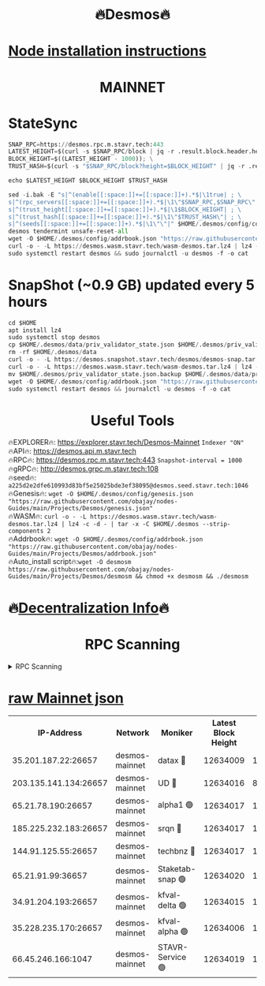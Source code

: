 <h1 align="center"> 🔥Desmos🔥</h1>

[Node installation instructions](https://github.com/obajay/nodes-Guides/tree/main/Projects/Desmos)
=
<h1 align="center"> MAINNET</h1>

# StateSync
```python
SNAP_RPC=https://desmos.rpc.m.stavr.tech:443
LATEST_HEIGHT=$(curl -s $SNAP_RPC/block | jq -r .result.block.header.height); \
BLOCK_HEIGHT=$((LATEST_HEIGHT - 1000)); \
TRUST_HASH=$(curl -s "$SNAP_RPC/block?height=$BLOCK_HEIGHT" | jq -r .result.block_id.hash)

echo $LATEST_HEIGHT $BLOCK_HEIGHT $TRUST_HASH

sed -i.bak -E "s|^(enable[[:space:]]+=[[:space:]]+).*$|\1true| ; \
s|^(rpc_servers[[:space:]]+=[[:space:]]+).*$|\1\"$SNAP_RPC,$SNAP_RPC\"| ; \
s|^(trust_height[[:space:]]+=[[:space:]]+).*$|\1$BLOCK_HEIGHT| ; \
s|^(trust_hash[[:space:]]+=[[:space:]]+).*$|\1\"$TRUST_HASH\"| ; \
s|^(seeds[[:space:]]+=[[:space:]]+).*$|\1\"\"|" $HOME/.desmos/config/config.toml
desmos tendermint unsafe-reset-all
wget -O $HOME/.desmos/config/addrbook.json "https://raw.githubusercontent.com/nodersteam/cosmos-adrbook/main/desmos/addrbook.json"
curl -o - -L https://desmos.wasm.stavr.tech/wasm-desmos.tar.lz4 | lz4 -c -d - | tar -x -C $HOME/.desmos --strip-components 2
sudo systemctl restart desmos && sudo journalctl -u desmos -f -o cat
```
# SnapShot (~0.9 GB) updated every 5 hours
```python
cd $HOME
apt install lz4
sudo systemctl stop desmos
cp $HOME/.desmos/data/priv_validator_state.json $HOME/.desmos/priv_validator_state.json.backup
rm -rf $HOME/.desmos/data
curl -o - -L https://desmos.snapshot.stavr.tech/desmos/desmos-snap.tar.lz4 | lz4 -c -d - | tar -x -C $HOME/.desmos --strip-components 2
curl -o - -L https://desmos.wasm.stavr.tech/wasm-desmos.tar.lz4 | lz4 -c -d - | tar -x -C $HOME/.desmos --strip-components 2
mv $HOME/.desmos/priv_validator_state.json.backup $HOME/.desmos/data/priv_validator_state.json
wget -O $HOME/.desmos/config/addrbook.json "https://raw.githubusercontent.com/obajay/nodes-Guides/main/Projects/Desmos/addrbook.json"
sudo systemctl restart desmos && journalctl -u desmos -f -o cat
```

 <h1 align="center"> Useful Tools</h1>

🔥EXPLORER🔥:     https://explorer.stavr.tech/Desmos-Mainnet        `Indexer "ON"` \
🔥API🔥:          https://desmos.api.m.stavr.tech \
🔥RPC🔥:          https://desmos.rpc.m.stavr.tech:443              `Snapshot-interval = 1000` \
🔥gRPC🔥:         http://desmos.grpc.m.stavr.tech:108 \
🔥seed🔥:      `a225d2e2dfe610993d83bf5e25025bde3ef38095@desmos.seed.stavr.tech:1046` \
🔥Genesis🔥:   `wget -O $HOME/.desmos/config/genesis.json "https://raw.githubusercontent.com/obajay/nodes-Guides/main/Projects/Desmos/genesis.json"` \
🔥WASM🔥:      `curl -o - -L https://desmos.wasm.stavr.tech/wasm-desmos.tar.lz4 | lz4 -c -d - | tar -x -C $HOME/.desmos --strip-components 2` \
🔥Addrbook🔥:  `wget -O $HOME/.desmos/config/addrbook.json "https://raw.githubusercontent.com/obajay/nodes-Guides/main/Projects/Desmos/addrbook.json"` \
🔥Auto_install script🔥:`wget -O desmosm https://raw.githubusercontent.com/obajay/nodes-Guides/main/Projects/Desmos/desmosm && chmod +x desmosm && ./desmosm`

🔥[Decentralization Info](https://github.com/obajay/StateSync-snapshots/tree/main/Projects/Desmos/Decentralization)🔥
=
<h1 align="center"> RPC Scanning</h1>

<details>
<summary>RPC Scanning</summary>

<h2 align="center"> We scan nodes in real time every 4 hours. And we provide the final result of RPC endpoints.
We cannot influence the operation of these nodes in any way. </h2>


```python
If Voting Power is higher than 0 --> then the Node is a validator of the network and may be subject to attack and be a potential threat to the chain.
```
```python
We marked such validators with a red symbol
```

</details>

[raw Mainnet json](https://rpc-check.desmosm.stavr.tech/desmosm/rpc-desmosm-result.json)
=


<table><tr><th>IP-Address</th><th>Network</th><th>Moniker</th><th>Latest Block Height</th><th>Earliest Block Height</th><th>Catching Up</th><th>Tx Index</th><th>Voting Power</th><th>Scan Time</th></tr><tr><td>35.201.187.22:26657</td><td>desmos-mainnet</td><td>datax 🔴</td><td>12634009</td><td>1</td><td>False</td><td>on</td><td>1983818</td><td>2024-02-26T10:06:03.313855366UTC</td></tr><tr><td>203.135.141.134:26657</td><td>desmos-mainnet</td><td>UD 🔴</td><td>12634016</td><td>8770001</td><td>False</td><td>on</td><td>998679</td><td>2024-02-26T10:06:39.552955272UTC</td></tr><tr><td>65.21.78.190:26657</td><td>desmos-mainnet</td><td>alpha1 🟢</td><td>12634017</td><td>11497401</td><td>False</td><td>on</td><td>0</td><td>2024-02-26T10:06:46.631908195UTC</td></tr><tr><td>185.225.232.183:26657</td><td>desmos-mainnet</td><td>srqn 🔴</td><td>12634017</td><td>11894001</td><td>False</td><td>off</td><td>713308</td><td>2024-02-26T10:06:41.926863131UTC</td></tr><tr><td>144.91.125.55:26657</td><td>desmos-mainnet</td><td>techbnz 🔴</td><td>12634017</td><td>11894501</td><td>False</td><td>off</td><td>636929</td><td>2024-02-26T10:06:44.293878500UTC</td></tr><tr><td>65.21.91.99:36657</td><td>desmos-mainnet</td><td>Staketab-snap 🟢</td><td>12634020</td><td>12198601</td><td>False</td><td>off</td><td>0</td><td>2024-02-26T10:07:01.729699151UTC</td></tr><tr><td>34.91.204.193:26657</td><td>desmos-mainnet</td><td>kfval-delta 🟢</td><td>12634015</td><td>12267501</td><td>False</td><td>on</td><td>0</td><td>2024-02-26T10:06:36.174105958UTC</td></tr><tr><td>35.228.235.170:26657</td><td>desmos-mainnet</td><td>kfval-alpha 🟢</td><td>12634006</td><td>12590501</td><td>False</td><td>on</td><td>0</td><td>2024-02-26T10:05:49.652672920UTC</td></tr><tr><td>66.45.246.166:1047</td><td>desmos-mainnet</td><td>STAVR-Service 🟢</td><td>12634019</td><td>12632201</td><td>False</td><td>on</td><td>0</td><td>2024-02-26T10:06:57.354723123UTC</td></tr></table>

